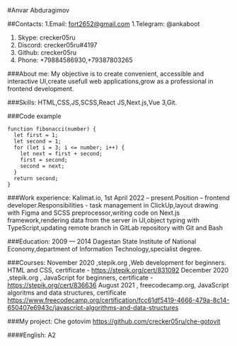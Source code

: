 #Anvar Abduragimov

##Contacts:
1.Email: fort2652@gmail.com
1.Telegram: @ankaboot
1. Skype: crecker05ru
1. Discord: crecker05ru#4197
1. Github: crecker05ru
1. Phone: +79884586930,+79387803265

###About me:
My objective is to create convenient, accessible and interactive UI,create usefull web applications,grow as a professional in frontend development.

###Skills:
HTML,CSS,JS,SCSS,React JS,Next.js,Vue 3,Git.

###Code example
```
function fibonacci(number) {
  let first = 1;
  let second = 1;
  for (let i = 3; i <= number; i++) {
    let next = first + second;
    first = second;
    second = next;
  }
  return second;
}
```

###Work experience:
Kalimat.io, 1st April 2022 – present.Position – frontend developer.Responsibilities - task management in ClickUp,layout drawing with Figma and SCSS preprocessor,writing code on Next.js framework,rendering data from the server in UI,object typing with TypeScript,updating remote branch in GitLab repository with Git and Bash

###Education:
2009 — 2014  Dagestan State Institute of National Economy,department of Information Technology,specialist degree.

###Courses:
November 2020 ,stepik.org ,Web development for beginners. HTML and CSS,
certificate - https://stepik.org/cert/831092
December 2020  ,stepik.org , JavaScript for beginners,
certificate - https://stepik.org/cert/836636
August 2021 , freecodecamp.org, JavaScript algoritms and data structures,
certificate https://www.freecodecamp.org/certification/fcc61df5419-4666-479a-8c14-650407e6943c/javascript-algorithms-and-data-structures

###My project:
Che gotovim https://github.com/crecker05ru/che-gotovit

####English: A2
